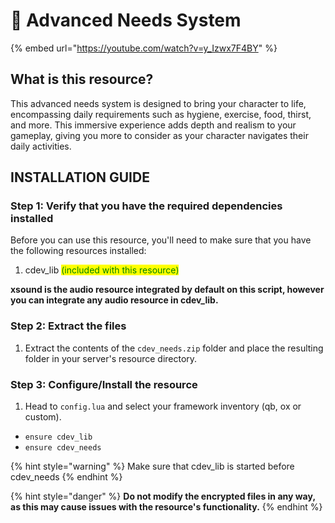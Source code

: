 # 👩 Advanced Needs System

{% embed url="https://youtube.com/watch?v=y_Izwx7F4BY" %}

## What is this resource?

This advanced needs system is designed to bring your character to life, encompassing daily requirements such as hygiene, exercise, food, thirst, and more. This immersive experience adds depth and realism to your gameplay, giving you more to consider as your character navigates their daily activities.

## INSTALLATION GUIDE

### Step 1: Verify that you have the required dependencies installed

Before you can use this resource, you'll need to make sure that you have the following resources installed:

1. cdev\_lib <mark style="color:green;">(included with this resource)</mark>

**xsound is the audio resource integrated by default on this script, however you can integrate any audio resource in cdev\_lib.**

### Step 2: Extract the files

1. Extract the contents of the `cdev_needs.zip` folder and place the resulting folder in your server's resource directory.

### Step 3: Configure/Install the resource

1. Head to `config.lua` and select your framework inventory (qb, ox or custom).

* `ensure cdev_lib`
* `ensure cdev_needs`

{% hint style="warning" %}
Make sure that cdev\_lib is started before cdev\_needs
{% endhint %}

{% hint style="danger" %}
**Do not modify the encrypted files in any way, as this may cause issues with the resource's functionality.**
{% endhint %}
